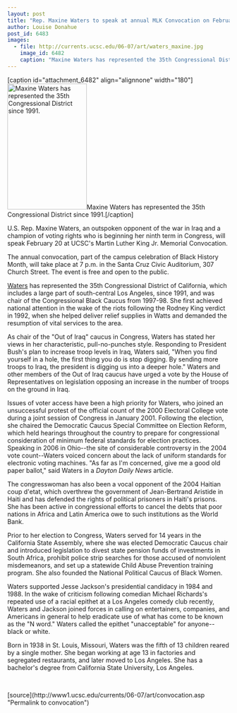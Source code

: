 ```yaml
---
layout: post
title: "Rep. Maxine Waters to speak at annual MLK Convocation on February 20"
author: Louise Donahue
post_id: 6483
images:
  - file: http://currents.ucsc.edu/06-07/art/waters_maxine.jpg
    image_id: 6482
    caption: "Maxine Waters has represented the 35th Congressional District since 1991."
---
```


[caption id="attachment_6482" align="alignnone" width="180"]<a href="http://localhost/mysite/wp-content/uploads/2007/01/waters_maxine.jpg"><img class="size-full wp-image-6482" src="http://localhost/mysite/wp-content/uploads/2007/01/waters_maxine.jpg" alt="Maxine Waters has represented the 35th Congressional District since 1991." width="180" height="285" /></a>Maxine Waters has represented the 35th Congressional District since 1991.[/caption]
<a name="content" id="content"></a>
<p>
  U.S. Rep. Maxine Waters, an outspoken opponent of the war in Iraq and a champion of voting rights who is beginning her ninth term in Congress, will speak February 20 at UCSC's Martin Luther King Jr. Memorial Convocation.
</p>
<p>
  The annual convocation, part of the campus celebration of Black History Month, will take place at 7 p.m. in the Santa Cruz Civic Auditorium, 307 Church Street. The event is free and open to the public.
</p>
<p>
  <a href="http://www.house.gov/waters/index.shtml">Waters</a> has represented the 35th Congressional District of California, which includes a large part of south-central Los Angeles, since 1991, and was chair of the Congressional Black Caucus from 1997-98. She first achieved national attention in the wake of the riots following the Rodney King verdict in 1992, when she helped deliver relief supplies in Watts and demanded the resumption of vital services to the area.
</p>
<p>
  As chair of the "Out of Iraq" caucus in Congress, Waters has stated her views in her characteristic, pull-no-punches style. Responding to President Bush's plan to increase troop levels in Iraq, Waters said, "When you find yourself in a hole, the first thing you do is stop digging. By sending more troops to Iraq, the president is digging us into a deeper hole." Waters and other members of the Out of Iraq caucus have urged a vote by the House of Representatives on legislation opposing an increase in the number of troops on the ground in Iraq.
</p>
<p>
  Issues of voter access have been a high priority for Waters, who joined an unsuccessful protest of the official count of the 2000 Electoral College vote during a joint session of Congress in January 2001. Following the election, she chaired the Democratic Caucus Special Committee on Election Reform, which held hearings throughout the country to prepare for congressional consideration of minimum federal standards for election practices. Speaking in 2006 in Ohio--the site of considerable controversy in the 2004 vote count--Waters voiced concern about the lack of uniform standards for electronic voting machines. "As far as I'm concerned, give me a good old paper ballot," said Waters in a <i>Dayton Daily News</i> article.
</p>
<p>
  The congresswoman has also been a vocal opponent of the 2004 Haitian coup d'etat, which overthrew the government of Jean-Bertrand Aristide in Haiti and has defended the rights of political prisoners in Haiti's prisons. She has been active in congressional efforts to cancel the debts that poor nations in Africa and Latin America owe to such institutions as the World Bank.
</p>
<p>
  Prior to her election to Congress, Waters served for 14 years in the California State Assembly, where she was elected Democratic Caucus chair and introduced legislation to divest state pension funds of investments in South Africa, prohibit police strip searches for those accused of nonviolent misdemeanors, and set up a statewide Child Abuse Prevention training program. She also founded the National Political Caucus of Black Women.
</p>
<p>
  Waters supported Jesse Jackson's presidential candidacy in 1984 and 1988. In the wake of criticism following comedian Michael Richards's repeated use of a racial epithet at a Los Angeles comedy club recently, Waters and Jackson joined forces in calling on entertainers, companies, and Americans in general to help eradicate use of what has come to be known as the "N word." Waters called the epithet "unacceptable" for anyone--black or white.
</p>
<p>
  Born in 1938 in St. Louis, Missouri, Waters was the fifth of 13 children reared by a single mother. She began working at age 13 in factories and segregated restaurants, and later moved to Los Angeles. She has a bachelor's degree from California State University, Los Angeles.
</p>
<p>
  <br>
</p>
[source](http://www1.ucsc.edu/currents/06-07/art/convocation.asp "Permalink to convocation")

